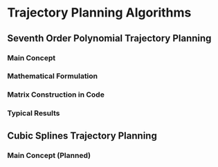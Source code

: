 # Trajectory Planning Algorithms

## Seventh Order Polynomial Trajectory Planning

### Main Concept

### Mathematical Formulation

### Matrix Construction in Code

### Typical Results

## Cubic Splines Trajectory Planning

### Main Concept (Planned)